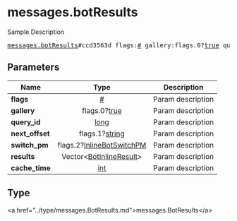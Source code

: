 # messages.botResults

Sample Description

<pre>
<a href="../constructor/messages.botResults.md">messages.botResults</a>#ccd3563d flags:<a href="../type/#.md">#</a> gallery:flags.0?<a href="../type/true.md">true</a> query_id:<a href="../type/long.md">long</a> next_offset:flags.1?<a href="../type/string.md">string</a> switch_pm:flags.2?<a href="../type/InlineBotSwitchPM.md">InlineBotSwitchPM</a> results:Vector&lt;<a href="../type/BotInlineResult.md">BotInlineResult</a>&gt; cache_time:<a href="../type/int.md">int</a> = <a href="../type/messages.BotResults.md">messages.BotResults</a>;
</pre>

## Parameters

| Name | Type | Description |
|------|:----:|-------------|
| **flags** | <a href="../type/#.md">#</a> | Param description |
| **gallery** | flags.0?<a href="../type/true.md">true</a> | Param description |
| **query_id** | <a href="../type/long.md">long</a> | Param description |
| **next_offset** | flags.1?<a href="../type/string.md">string</a> | Param description |
| **switch_pm** | flags.2?<a href="../type/InlineBotSwitchPM.md">InlineBotSwitchPM</a> | Param description |
| **results** | Vector&lt;<a href="../type/BotInlineResult.md">BotInlineResult</a>&gt; | Param description |
| **cache_time** | <a href="../type/int.md">int</a> | Param description |

## Type

&lt;a href=&#34;../type/messages.BotResults.md&#34;&gt;messages.BotResults&lt;/a&gt;
